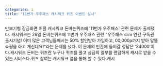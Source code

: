 ```yaml
---
categories: i
title: "11번가 우주패스 캐시워크 퀴즈 이벤트 실시"
---
```

만보기형 잠금화면 어플 캐시워크 돈버는퀴즈에 &#39;11번가 우주패스&#39; 관련 문제가 출제됐다. 캐시워크는 26일 돈버는퀴즈에 11번가 우주패스 관련 "우주패스 slim 연간 구독권 출시기념! 이미 많은 고객님들께서는 50% 할인받아 가입하고, 00,000p까지 받아 알뜰 쇼핑을 하고 계신데요!"라는 문제를 냈다. 이 문제의 빈칸에 들어갈 정답은 &#39;34000&#39;이다.캐시워크 돈버는 퀴즈란 누구나 퀴즈를 풀고 상금의 일부를 랜덤하게 캐시로 받을 수 있는 서비스다.퀴즈 참여는 캐시워크 앱을 통해 할 수 있다.캐시